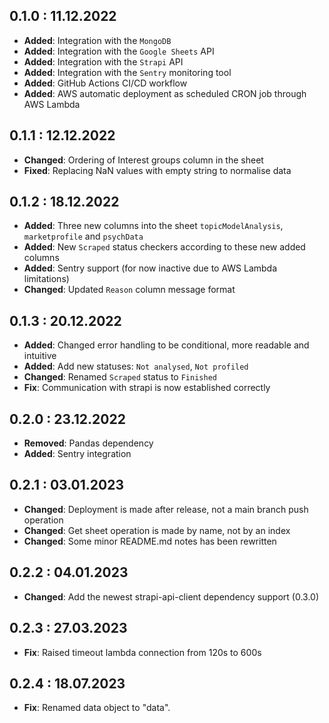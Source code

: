## 0.1.0 : 11.12.2022

- **Added**: Integration with the `MongoDB`
- **Added**: Integration with the `Google Sheets` API
- **Added**: Integration with the `Strapi` API
- **Added**: Integration with the `Sentry` monitoring tool
- **Added**: GitHub Actions CI/CD workflow
- **Added**: AWS automatic deployment as scheduled CRON job through AWS Lambda

## 0.1.1 : 12.12.2022

- **Changed**: Ordering of Interest groups column in the sheet
- **Fixed**: Replacing NaN values with empty string to normalise data

## 0.1.2 : 18.12.2022

- **Added**: Three new columns into the sheet `topicModelAnalysis`, `marketprofile` and `psychData`
- **Added**: New `Scraped` status checkers according to these new added columns
- **Added**: Sentry support (for now inactive due to AWS Lambda limitations)
- **Changed**: Updated `Reason` column message format

## 0.1.3 : 20.12.2022

- **Added**: Changed error handling to be conditional, more readable and intuitive
- **Added**: Add new statuses: `Not analysed`, `Not profiled`
- **Changed**: Renamed `Scraped` status to `Finished`
- **Fix**: Communication with strapi is now established correctly

## 0.2.0 : 23.12.2022

- **Removed**: Pandas dependency
- **Added**: Sentry integration

## 0.2.1 : 03.01.2023

- **Changed**: Deployment is made after release, not a main branch push operation
- **Changed**: Get sheet operation is made by name, not by an index
- **Changed**: Some minor README.md notes has been rewritten

## 0.2.2 : 04.01.2023

- **Changed**: Add the newest strapi-api-client dependency support (0.3.0)

## 0.2.3 : 27.03.2023

- **Fix**: Raised timeout lambda connection from 120s to 600s


## 0.2.4 : 18.07.2023

- **Fix**: Renamed data object to "data".
